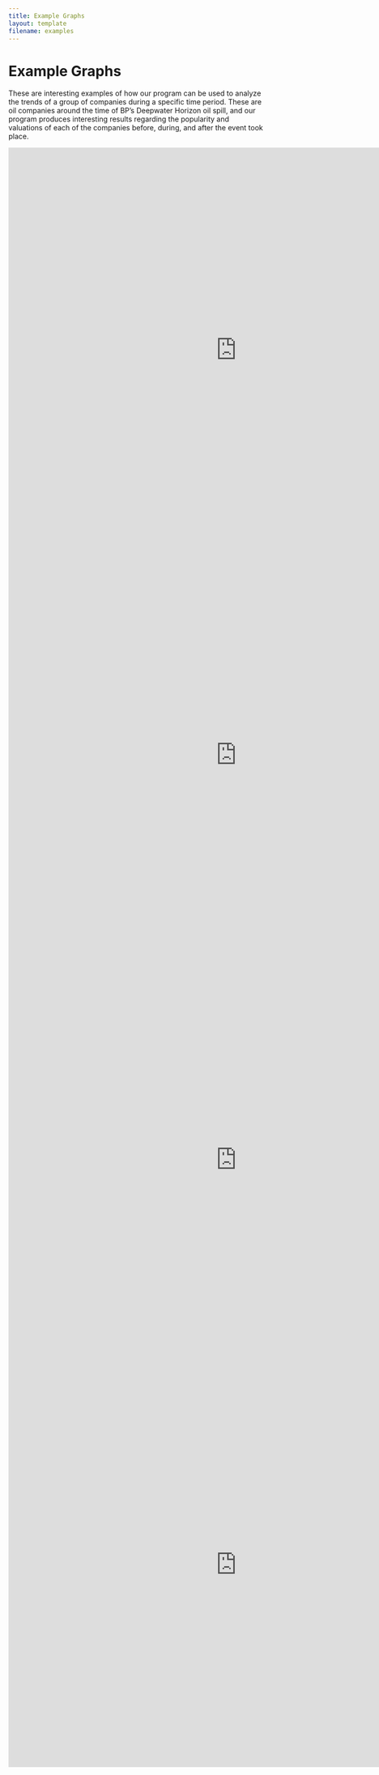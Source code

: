 ```yaml
---
title: Example Graphs
layout: template
filename: examples
---
```


# Example Graphs

These are interesting examples of how our program can be used to analyze the trends of a group of companies during a specific time period. These are oil companies around the time of BP’s Deepwater Horizon oil spill, and our program produces interesting results regarding the popularity and valuations of each of the companies before, during, and after the event took place.

<iframe width="900" height="800" frameborder="0" scrolling="no" src="https://plot.ly/~umadesai/22.embed?autosize=True&link=false&modebar=false&height=450"></iframe>

<iframe width="900" height="800" frameborder="0" scrolling="no" src="https://plot.ly/~umadesai/24.embed?autosize=True&link=false&modebar=false&height=450"></iframe>

<iframe width="900" height="800" frameborder="0" scrolling="no" src="https://plot.ly/~umadesai/26.embed?autosize=True&link=false&modebar=false&height=450"></iframe>

<iframe width="900" height="800" frameborder="0" scrolling="no" src="https://plot.ly/~umadesai/28.embed?autosize=True&link=false&modebar=false&height=450"></iframe>